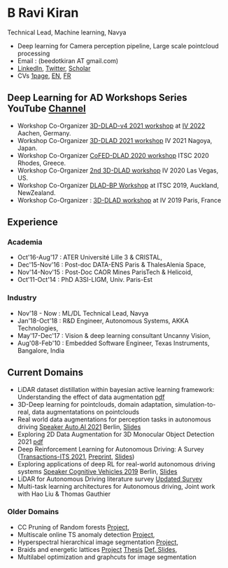 # B Ravi Kiran
Technical Lead, Machine learning, Navya
- Deep learning for Camera perception pipeline, Large scale pointcloud processing 
- Email : (beedotkiran AT gmail.com)
- [LinkedIn](https://www.linkedin.com/in/b-ravi-kiran-b246968/), [Twitter](https://twitter.com/beedotkiran), [Scholar](http://scholar.google.co.in/citations?user=qvXusvwAAAAJ)
- CVs [1page](https://beedotkiran.github.io/files/cvRaviKiran_1page.pdf), [EN](https://beedotkiran.github.io/files/cvRaviKiran.pdf), [FR](https://beedotkiran.github.io/files/cvRaviKiran_fr.pdf)

## Deep Learning for AD Workshops Series YouTube [Channel](https://www.youtube.com/channel/UCRJxcVElG-p_VgoqOiGe-Rw/videos)
   - Workshop Co-Organizer [3D-DLAD-v4 2021 workshop](https://sites.google.com/view/3d-dlad-v4-iv2022/schedule) at [IV 2022](https://iv2022.com/) Aachen, Germany.
   - Workshop Co-Organizer [3D-DLAD 2021 workshop](https://sites.google.com/view/3d-dlad-v3-iv2021/home) IV 2021 Nagoya, Japan.
   - Workshop Co-Organizer [CoFED-DLAD 2020 workshop](https://sites.google.com/view/cofed-dlad-2020/home) ITSC 2020 Rhodes, Greece.
   - Workshop Co-Organizer [2nd 3D-DLAD workshop](https://sites.google.com/view/3d-dlad-v2-iv2020/home) IV 2020 Las Vegas, US.
   - Workshop Co-Organizer [DLAD-BP Workshop](https://sites.google.com/view/dlad-bp-itsc2019/home) at ITSC 2019, Auckland, NewZealand.
   - Workshop Co-Organizer : [3D-DLAD workshop](https://sites.google.com/view/dlad-bp-itsc2019/home) at IV 2019 Paris, France

## Experience

### Academia
- Oct'16-Aug'17 : ATER Université Lille 3 & CRISTAL, 
- Dec'15-Nov'16 : Post-doc DATA-ENS Paris & ThalesAlenia Space, 
- Nov'14-Nov'15 : Post-Doc CAOR Mines ParisTech & Helicoid, 
- Oct'11-Oct'14 : PhD A3SI-LIGM, Univ. Paris-Est

### Industry
- Nov'18 - Now  : ML/DL Technical Lead, Navya
- Jan'18-Oct'18 : R&D Engineer, Autonomous Systems, AKKA Technologies, 
- May'17-Dec'17 : Vision & deep learning consultant Uncanny Vision, 
- Aug'08-Feb'10 : Embedded Software Engineer, Texas Instruments, Bangalore, India
 
## Current Domains
- LiDAR dataset distillation within bayesian active learning framework: Understanding the effect of data augmentation [pdf](https://arxiv.org/abs/2202.02661)
- 3D-Deep learning for pointclouds, domain adaptation, simulation-to-real, data augmentatations on pointclouds
- Real world data augmentations for perception tasks in autonomous driving [Speaker Auto.AI 2021](https://www.auto-ai.eu/speaker) Berlin, [Slides](https://beedotkiran.github.io/files/Navya_Auto_AI_Sept_2021.pdf)
- Exploring 2D Data Augmentation for 3D Monocular Object Detection 2021 [pdf](https://arxiv.org/abs/2104.10786)
- Deep Reinforcement Learning for Autonomous Driving: A Survey ([Transactions-ITS 2021](https://ieeexplore.ieee.org/document/9351818),
[Preprint](https://arxiv.org/abs/2002.00444), [Slides](https://beedotkiran.github.io/files/DRLAD_ExploringApplicationsTalk2019_CognitiveVehicles.pdf))
- Exploring applications of deep RL for real-world autonomous driving systems
 [Speaker Cognitive Vehicles 2019](https://www.cognitive-vehicles.com/our-program) Berlin, 
 [Slides](https://beedotkiran.github.io/files/DRLAD_ExploringApplicationsTalk2019_CognitiveVehicles.pdf)
- LiDAR for Autonomous Driving literature survey [Updated Survey](https://github.com/beedotkiran/Lidar_For_AD_references/blob/master/README.md)
- Multi-task learning architectures for Autonomous driving, Joint work with Hao Liu & Thomas Gauthier

### Older Domains 
- CC Pruning of Random forests [Project](https://beedotkiran.github.io/forest.html), 
- Multiscale online TS anomaly detection [Project](https://beedotkiran.github.io/Anomaly.html), 
- Hyperspectral hierarchical image segmentation 
[Project](https://beedotkiran.github.io/HierarchRank2NMF_InvivoBrain.html), 
- Braids and energetic lattices 
[Project](https://beedotkiran.github.io/Braids.html) 
[Thesis](https://hal.archives-ouvertes.fr/LIGM_A3SI/tel-01126842v1) 
[Def. Slides](https://beedotkiran.github.io/files/DefenseSlidesOct2014-EnergeticLattices.pdf), 
- Multilabel optimization and graphcuts for image segmentation

